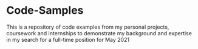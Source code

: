 # Code-Samples
This is a repository of code examples from my personal projects, coursework and internships to demonstrate my background and expertise in my search for a full-time position for May 2021
